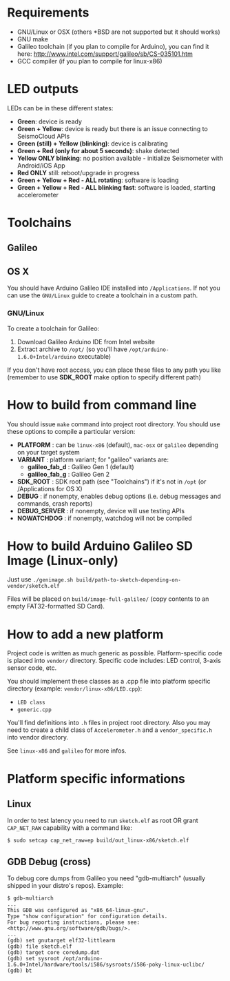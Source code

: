 # Requirements

* GNU/Linux or OSX (others \*BSD are not supported but it should works)
* GNU make
* Galileo toolchain (if you plan to compile for Arduino), you can find it here: http://www.intel.com/support/galileo/sb/CS-035101.htm
* GCC compiler (if you plan to compile for linux-x86)

# LED outputs

LEDs can be in these different states:

* **Green**: device is ready
* **Green + Yellow**: device is ready but there is an issue connecting to SeismoCloud APIs
* **Green (still) + Yellow (blinking)**: device is calibrating
* **Green + Red (only for about 5 seconds)**: shake detected
* **Yellow ONLY blinking**: no position available - initialize Seismometer with Android/iOS App
* **Red ONLY** still: reboot/upgrade in progress
* **Green + Yellow + Red - ALL rotating**: software is loading
* **Green + Yellow + Red - ALL blinking fast**: software is loaded, starting accelerometer

# Toolchains
## Galileo

## OS X

You should have Arduino Galileo IDE installed into `/Applications`. If not you can use the `GNU/Linux` guide to create a toolchain in a custom path.

### GNU/Linux

To create a toolchain for Galileo:

1. Download Galileo Arduino IDE from Intel website
2. Extract archive to `/opt/` (so you'll have `/opt/arduino-1.6.0+Intel/arduino` executable)

If you don't have root access, you can place these files to any path you like (remember to use **SDK_ROOT** make option to specify different path)

# How to build from command line

You should issue `make` command into project root directory. You should use these options to compile a particular version:

* **PLATFORM** : can be `linux-x86` (default), `mac-osx` or `galileo` depending on your target system
* **VARIANT** : platform variant; for "galileo" variants are:
	* **galileo_fab_d** : Galileo Gen 1 (default)
	* **galileo_fab_g** : Galileo Gen 2
* **SDK_ROOT** : SDK root path (see "Toolchains") if it's not in `/opt` (or /Applications for OS X)
* **DEBUG** : if nonempty, enables debug options (i.e. debug messages and commands, crash reports)
* **DEBUG_SERVER** : if nonempty, device will use testing APIs
* **NOWATCHDOG** : if nonempty, watchdog will not be compiled

# How to build Arduino Galileo SD Image (Linux-only)

Just use `./genimage.sh build/path-to-sketch-depending-on-vendor/sketch.elf`

Files will be placed on `build/image-full-galileo/` (copy contents to an empty FAT32-formatted SD Card).

# How to add a new platform

Project code is written as much generic as possible. Platform-specific code is placed into `vendor/` directory.
Specific code includes: LED control, 3-axis sensor code, etc.

You should implement these classes as a .cpp file into platform specific directory (example: `vendor/linux-x86/LED.cpp`):
* `LED class`
* `generic.cpp`

You'll find definitions into `.h` files in project root directory.
Also you may need to create a child class of `Accelerometer.h` and a `vendor_specific.h` into vendor directory.

See `linux-x86` and `galileo` for more infos.

# Platform specific informations

## Linux

In order to test latency you need to run `sketch.elf` as root OR grant `CAP_NET_RAW` capability with a command like:

    $ sudo setcap cap_net_raw=ep build/out_linux-x86/sketch.elf

## GDB Debug (cross)

To debug core dumps from Galileo you need "gdb-multiarch" (usually shipped in your distro's repos). Example:

    $ gdb-multiarch
    ...
    This GDB was configured as "x86_64-linux-gnu".
    Type "show configuration" for configuration details.
    For bug reporting instructions, please see:
    <http://www.gnu.org/software/gdb/bugs/>.
    ...
    (gdb) set gnutarget elf32-littlearm
    (gdb) file sketch.elf
    (gdb) target core coredump.dat
    (gdb) set sysroot /opt/arduino-1.6.0+Intel/hardware/tools/i586/sysroots/i586-poky-linux-uclibc/
    (gdb) bt


